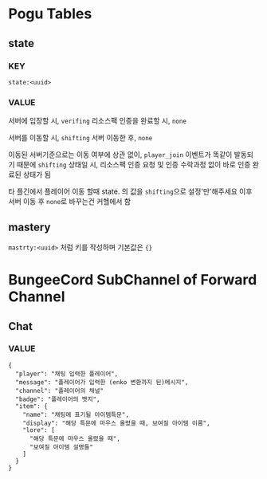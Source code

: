 # Pogu Tables
## state
### KEY
```state:<uuid>```
### VALUE
서버에 입장할 시, ```verifing```
리소스팩 인증을 완료할 시, ```none```

서버를 이동할 시, ```shifting```
서버 이동한 후, ```none```

이동된 서버기준으로는 이동 여부에 상관 없이, ```player_join``` 이벤트가 똑같이 발동되기 때문에
```shifting``` 상태일 시, 리소스팩 인증 요청 및 인증 수락과정 없이 바로 인증 완료된 상태가 됨

타 플긴에서 플레이어 이동 할때 state.<uuid> 의 값을 ```shifting```으로 설정'만'해주세요
이후 서버 이동 후 ```none```로 바꾸는건 커헬에서 함

## mastery
```mastrty:<uuid>``` 처럼 키를 작성하며 기본값은 ```{}```

# BungeeCord SubChannel of Forward Channel
## Chat
### VALUE
```
{
  "player": "채팅 입력한 플레이어",
  "message": "플레이어가 입력한 (enko 변환까지 된)메시지",
  "channel": "플레이어의 채널"
  "badge": "플레이어의 뱃지",
  "item": {
    "name": "채팅에 표기될 아이템특문",
    "display": "해당 특문에 마우스 올렸을 때, 보여질 아이템 이름",
    "lore": [
      "해당 특문에 마우스 올렸을 때",
      "보여질 아이템 설명들"
    ]
  }
}
```


